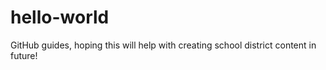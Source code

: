 hello-world
===========

GitHub guides, hoping this will help with creating school district content in future!
